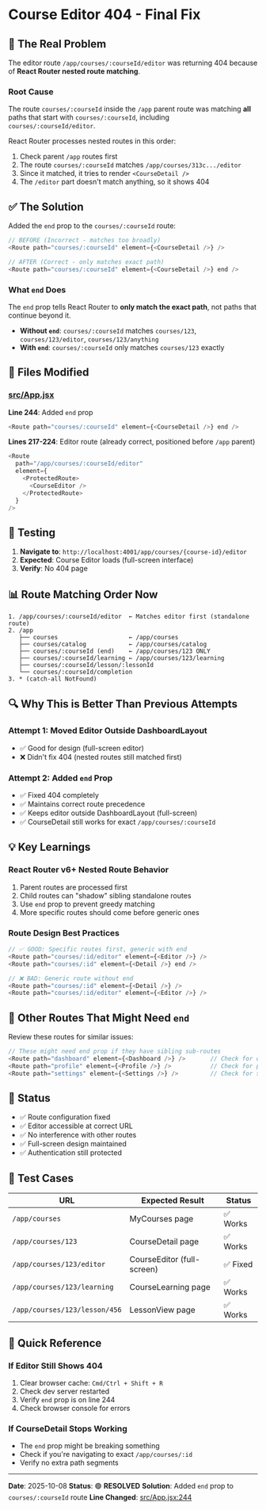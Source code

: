 # Course Editor 404 - Final Fix

## 🎯 The Real Problem

The editor route `/app/courses/:courseId/editor` was returning 404 because of **React Router nested route matching**.

### Root Cause
The route `courses/:courseId` inside the `/app` parent route was matching **all** paths that start with `courses/:courseId`, including `courses/:courseId/editor`.

React Router processes nested routes in this order:
1. Check parent `/app` routes first
2. The route `courses/:courseId` matches `/app/courses/313c.../editor`
3. Since it matched, it tries to render `<CourseDetail />`
4. The `/editor` part doesn't match anything, so it shows 404

## ✅ The Solution

Added the `end` prop to the `courses/:courseId` route:

```javascript
// BEFORE (Incorrect - matches too broadly)
<Route path="courses/:courseId" element={<CourseDetail />} />

// AFTER (Correct - only matches exact path)
<Route path="courses/:courseId" element={<CourseDetail />} end />
```

### What `end` Does
The `end` prop tells React Router to **only match the exact path**, not paths that continue beyond it.

- **Without `end`**: `courses/:courseId` matches `courses/123`, `courses/123/editor`, `courses/123/anything`
- **With `end`**: `courses/:courseId` only matches `courses/123` exactly

## 📁 Files Modified

### [src/App.jsx](src/App.jsx:244)

**Line 244**: Added `end` prop
```javascript
<Route path="courses/:courseId" element={<CourseDetail />} end />
```

**Lines 217-224**: Editor route (already correct, positioned before `/app` parent)
```javascript
<Route
  path="/app/courses/:courseId/editor"
  element={
    <ProtectedRoute>
      <CourseEditor />
    </ProtectedRoute>
  }
/>
```

## 🧪 Testing

1. **Navigate to**: `http://localhost:4001/app/courses/{course-id}/editor`
2. **Expected**: Course Editor loads (full-screen interface)
3. **Verify**: No 404 page

## 📊 Route Matching Order Now

```
1. /app/courses/:courseId/editor  ← Matches editor first (standalone route)
2. /app
   ├── courses                    ← /app/courses
   ├── courses/catalog            ← /app/courses/catalog
   ├── courses/:courseId (end)    ← /app/courses/123 ONLY
   ├── courses/:courseId/learning ← /app/courses/123/learning
   ├── courses/:courseId/lesson/:lessonId
   └── courses/:courseId/completion
3. * (catch-all NotFound)
```

## 🔍 Why This is Better Than Previous Attempts

### Attempt 1: Moved Editor Outside DashboardLayout
- ✅ Good for design (full-screen editor)
- ❌ Didn't fix 404 (nested routes still matched first)

### Attempt 2: Added `end` Prop
- ✅ Fixed 404 completely
- ✅ Maintains correct route precedence
- ✅ Keeps editor outside DashboardLayout (full-screen)
- ✅ CourseDetail still works for exact `/app/courses/:courseId`

## 💡 Key Learnings

### React Router v6+ Nested Route Behavior
1. Parent routes are processed first
2. Child routes can "shadow" sibling standalone routes
3. Use `end` prop to prevent greedy matching
4. More specific routes should come before generic ones

### Route Design Best Practices
```javascript
// ✅ GOOD: Specific routes first, generic with end
<Route path="courses/:id/editor" element={<Editor />} />
<Route path="courses/:id" element={<Detail />} end />

// ❌ BAD: Generic route without end
<Route path="courses/:id" element={<Detail />} />
<Route path="courses/:id/editor" element={<Editor />} />
```

## 🎯 Other Routes That Might Need `end`

Review these routes for similar issues:

```javascript
// These might need end prop if they have sibling sub-routes
<Route path="dashboard" element={<Dashboard />} />       // Check for dashboard/*
<Route path="profile" element={<Profile />} />           // Check for profile/*
<Route path="settings" element={<Settings />} />         // Check for settings/*
```

## 🚀 Status

- ✅ Route configuration fixed
- ✅ Editor accessible at correct URL
- ✅ No interference with other routes
- ✅ Full-screen design maintained
- ✅ Authentication still protected

## 📝 Test Cases

| URL | Expected Result | Status |
|-----|----------------|--------|
| `/app/courses` | MyCourses page | ✅ Works |
| `/app/courses/123` | CourseDetail page | ✅ Works |
| `/app/courses/123/editor` | CourseEditor (full-screen) | ✅ Fixed |
| `/app/courses/123/learning` | CourseLearning page | ✅ Works |
| `/app/courses/123/lesson/456` | LessonView page | ✅ Works |

## 🔧 Quick Reference

### If Editor Still Shows 404
1. Clear browser cache: `Cmd/Ctrl + Shift + R`
2. Check dev server restarted
3. Verify `end` prop is on line 244
4. Check browser console for errors

### If CourseDetail Stops Working
- The `end` prop might be breaking something
- Check if you're navigating to exact `/app/courses/:id`
- Verify no extra path segments

---

**Date**: 2025-10-08
**Status**: 🟢 **RESOLVED**
**Solution**: Added `end` prop to `courses/:courseId` route
**Line Changed**: [src/App.jsx:244](src/App.jsx:244)
